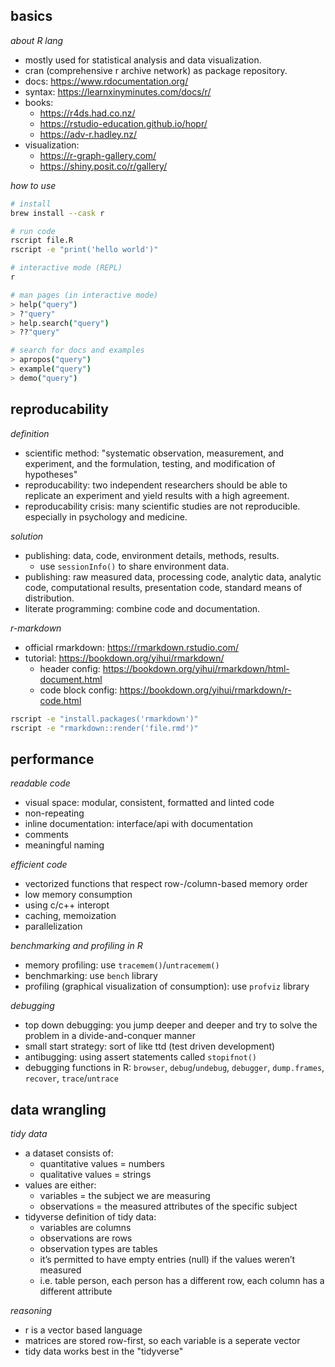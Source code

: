 ## basics

_about R lang_

- mostly used for statistical analysis and data visualization.
- cran (comprehensive r archive network) as package repository.
- docs: https://www.rdocumentation.org/
- syntax: https://learnxinyminutes.com/docs/r/
- books:
     - https://r4ds.had.co.nz/
     - https://rstudio-education.github.io/hopr/
     - https://adv-r.hadley.nz/
- visualization:
     - https://r-graph-gallery.com/
     - https://shiny.posit.co/r/gallery/

_how to use_

```bash
# install
brew install --cask r

# run code
rscript file.R
rscript -e "print('hello world')"

# interactive mode (REPL)
r

# man pages (in interactive mode)
> help("query")
> ?"query"
> help.search("query")
> ??"query"

# search for docs and examples
> apropos("query")
> example("query")
> demo("query")
```

## reproducability

_definition_

- scientific method: "systematic observation, measurement, and experiment, and the formulation, testing, and modification of hypotheses"
- reproducability: two independent researchers should be able to replicate an experiment and yield results with a high agreement.
- reproducability crisis: many scientific studies are not reproducible. especially in psychology and medicine.

_solution_

- publishing: data, code, environment details, methods, results.
     - use `sessionInfo()` to share environment data.
- publishing: raw measured data, processing code, analytic data, analytic code, computational results, presentation code, standard means of distribution.
- literate programming: combine code and documentation.

_r-markdown_

- official rmarkdown: https://rmarkdown.rstudio.com/
- tutorial: https://bookdown.org/yihui/rmarkdown/
     - header config: https://bookdown.org/yihui/rmarkdown/html-document.html
     - code block config: https://bookdown.org/yihui/rmarkdown/r-code.html

```bash
rscript -e "install.packages('rmarkdown')"
rscript -e "rmarkdown::render('file.rmd')"
```

## performance

_readable code_

- visual space: modular, consistent, formatted and linted code
- non-repeating
- inline documentation: interface/api with documentation
- comments
- meaningful naming

_efficient code_

- vectorized functions that respect row-/column-based memory order
- low memory consumption
- using c/c++ interopt
- caching, memoization
- parallelization

_benchmarking and profiling in R_

- memory profiling: use `tracemem()`/`untracemem()`
- benchmarking: use `bench` library
- profiling (graphical visualization of consumption): use `profviz` library

_debugging_

- top down debugging: you jump deeper and deeper and try to solve the problem in a divide-and-conquer manner
- small start strategy: sort of like ttd (test driven development)
- antibugging: using assert statements called `stopifnot()`
- debugging functions in R: `browser`, `debug`/`undebug`, `debugger`, `dump.frames`, `recover`, `trace`/`untrace`

## data wrangling

_tidy data_

- a dataset consists of:
     - quantitative values = numbers
     - qualitative values = strings
- values are either:
     - variables = the subject we are measuring
     - observations = the measured attributes of the specific subject
- tidyverse definition of tidy data:
     - variables are columns
     - observations are rows
     - observation types are tables
     - it’s permitted to have empty entries (null) if the values weren’t measured
     - i.e. table person, each person has a different row, each column has a different attribute

_reasoning_

- r is a vector based language
- matrices are stored row-first, so each variable is a seperate vector
- tidy data works best in the "tidyverse"
